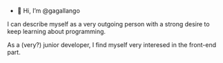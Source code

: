 - 👋 Hi, I’m @gagallango

I can describe myself as a very outgoing person with a strong desire to keep learning about programming.

As a (very?) junior developer, I find myself very interesed in the front-end part.

